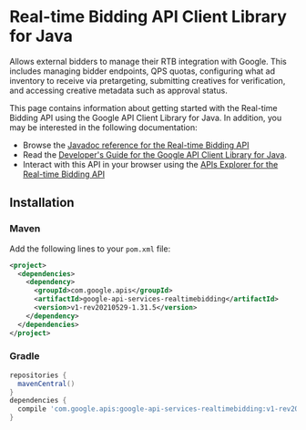 # Real-time Bidding API Client Library for Java

Allows external bidders to manage their RTB integration with Google. This includes managing bidder endpoints, QPS quotas, configuring what ad inventory to receive via pretargeting, submitting creatives for verification, and accessing creative metadata such as approval status.

This page contains information about getting started with the Real-time Bidding API
using the Google API Client Library for Java. In addition, you may be interested
in the following documentation:

* Browse the [Javadoc reference for the Real-time Bidding API][javadoc]
* Read the [Developer's Guide for the Google API Client Library for Java][google-api-client].
* Interact with this API in your browser using the [APIs Explorer for the Real-time Bidding API][api-explorer]

## Installation

### Maven

Add the following lines to your `pom.xml` file:

```xml
<project>
  <dependencies>
    <dependency>
      <groupId>com.google.apis</groupId>
      <artifactId>google-api-services-realtimebidding</artifactId>
      <version>v1-rev20210529-1.31.5</version>
    </dependency>
  </dependencies>
</project>
```

### Gradle

```gradle
repositories {
  mavenCentral()
}
dependencies {
  compile 'com.google.apis:google-api-services-realtimebidding:v1-rev20210529-1.31.5'
}
```

[javadoc]: https://googleapis.dev/java/google-api-services-realtimebidding/latest/index.html
[google-api-client]: https://github.com/googleapis/google-api-java-client/
[api-explorer]: https://developers.google.com/apis-explorer/#p/realtimebidding/v1/
